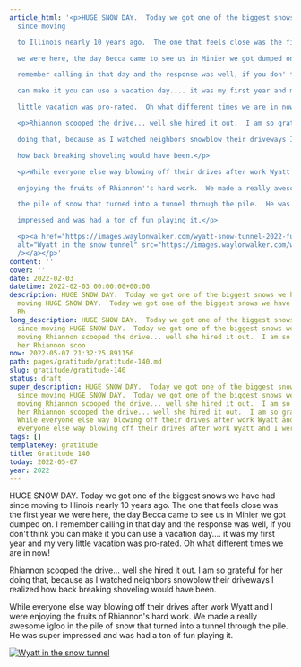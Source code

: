 ```yaml
---
article_html: '<p>HUGE SNOW DAY.  Today we got one of the biggest snows we have had
  since moving

  to Illinois nearly 10 years ago.  The one that feels close was the first year

  we were here, the day Becca came to see us in Minier we got dumped on.  I

  remember calling in that day and the response was well, if you don''t think you

  can make it you can use a vacation day.... it was my first year and my very

  little vacation was pro-rated.  Oh what different times we are in now!</p>

  <p>Rhiannon scooped the drive... well she hired it out.  I am so grateful for her

  doing that, because as I watched neighbors snowblow their driveways I realized

  how back breaking shoveling would have been.</p>

  <p>While everyone else way blowing off their drives after work Wyatt and I were

  enjoying the fruits of Rhiannon''s hard work.  We made a really awesome igloo in

  the pile of snow that turned into a tunnel through the pile.  He was super

  impressed and was had a ton of fun playing it.</p>

  <p><a href="https://images.waylonwalker.com/wyatt-snow-tunnel-2022-full.webp"><img
  alt="Wyatt in the snow tunnel" src="https://images.waylonwalker.com/wyatt-snow-tunnel-2022.webp"
  /></a></p>'
content: ''
cover: ''
date: 2022-02-03
datetime: 2022-02-03 00:00:00+00:00
description: HUGE SNOW DAY.  Today we got one of the biggest snows we have had since
  moving HUGE SNOW DAY.  Today we got one of the biggest snows we have had since moving
  Rh
long_description: HUGE SNOW DAY.  Today we got one of the biggest snows we have had
  since moving HUGE SNOW DAY.  Today we got one of the biggest snows we have had since
  moving Rhiannon scooped the drive... well she hired it out.  I am so grateful for
  her Rhiannon scoo
now: 2022-05-07 21:32:25.891156
path: pages/gratitude/gratitude-140.md
slug: gratitude/gratitude-140
status: draft
super_description: HUGE SNOW DAY.  Today we got one of the biggest snows we have had
  since moving HUGE SNOW DAY.  Today we got one of the biggest snows we have had since
  moving Rhiannon scooped the drive... well she hired it out.  I am so grateful for
  her Rhiannon scooped the drive... well she hired it out.  I am so grateful for her
  While everyone else way blowing off their drives after work Wyatt and I were While
  everyone else way blowing off their drives after work Wyatt and I were
tags: []
templateKey: gratitude
title: Gratitude 140
today: 2022-05-07
year: 2022
---
```


HUGE SNOW DAY.  Today we got one of the biggest snows we have had since moving
to Illinois nearly 10 years ago.  The one that feels close was the first year
we were here, the day Becca came to see us in Minier we got dumped on.  I
remember calling in that day and the response was well, if you don't think you
can make it you can use a vacation day.... it was my first year and my very
little vacation was pro-rated.  Oh what different times we are in now!

Rhiannon scooped the drive... well she hired it out.  I am so grateful for her
doing that, because as I watched neighbors snowblow their driveways I realized
how back breaking shoveling would have been.

While everyone else way blowing off their drives after work Wyatt and I were
enjoying the fruits of Rhiannon's hard work.  We made a really awesome igloo in
the pile of snow that turned into a tunnel through the pile.  He was super
impressed and was had a ton of fun playing it.

[![Wyatt in the snow tunnel](https://images.waylonwalker.com/wyatt-snow-tunnel-2022.webp)](https://images.waylonwalker.com/wyatt-snow-tunnel-2022-full.webp)